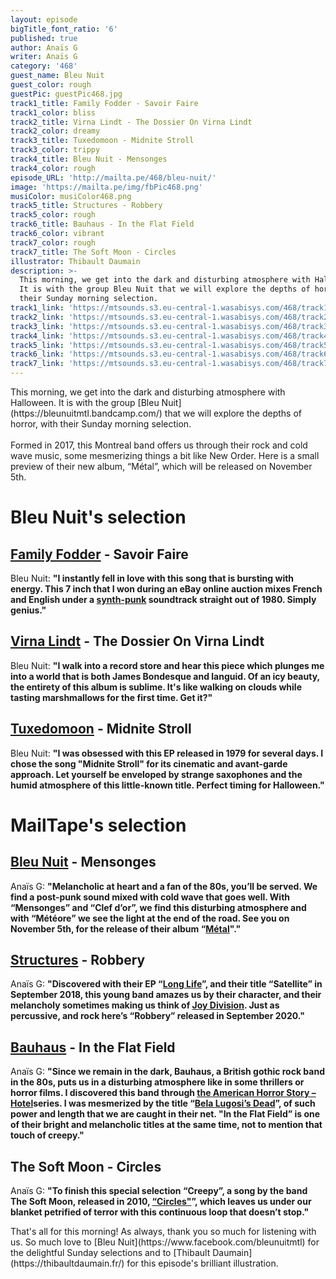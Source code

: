 ```yaml
---
layout: episode
bigTitle_font_ratio: '6'
published: true
author: Anaïs G
writer: Anaïs G
category: '468'
guest_name: Bleu Nuit
guest_color: rough
guestPic: guestPic468.jpg
track1_title: Family Fodder - Savoir Faire
track1_color: bliss
track2_title: Virna Lindt - The Dossier On Virna Lindt
track2_color: dreamy
track3_title: Tuxedomoon - Midnite Stroll
track3_color: trippy
track4_title: Bleu Nuit - Mensonges
track4_color: rough
episode_URL: 'http://mailta.pe/468/bleu-nuit/'
image: 'https://mailta.pe/img/fbPic468.png'
musiColor: musiColor468.png
track5_title: Structures - Robbery
track5_color: rough
track6_title: Bauhaus - In the Flat Field
track6_color: vibrant
track7_color: rough
track7_title: The Soft Moon - Circles
illustrator: Thibault Daumain
description: >-
  This morning, we get into the dark and disturbing atmosphere with Halloween.
  It is with the group Bleu Nuit that we will explore the depths of horror, with
  their Sunday morning selection.
track1_link: 'https://mtsounds.s3.eu-central-1.wasabisys.com/468/track1.mp3'
track2_link: 'https://mtsounds.s3.eu-central-1.wasabisys.com/468/track2.mp3'
track3_link: 'https://mtsounds.s3.eu-central-1.wasabisys.com/468/track3.mp3'
track4_link: 'https://mtsounds.s3.eu-central-1.wasabisys.com/468/track4.mp3'
track5_link: 'https://mtsounds.s3.eu-central-1.wasabisys.com/468/track5.mp3'
track6_link: 'https://mtsounds.s3.eu-central-1.wasabisys.com/468/track6.mp3'
track7_link: 'https://mtsounds.s3.eu-central-1.wasabisys.com/468/track7.mp3'
---
```

<p id="introduction">This morning, we get into the dark and disturbing atmosphere with Halloween. It is with the group [Bleu Nuit](https://bleunuitmtl.bandcamp.com/) that we will explore the depths of horror, with their Sunday morning selection.
<br><br>
Formed in 2017, this Montreal band offers us through their rock and cold wave music, some mesmerizing things a bit like New Order. Here is a small preview of their new album, “Métal”, which will be released on November 5th.
<p/>

# Bleu Nuit's selection

## [Family Fodder](http://familyfodder.co.uk/) - Savoir Faire 
Bleu Nuit: **"**I instantly fell in love with this song that is bursting with energy. This 7 inch that I won during an eBay online auction mixes French and English under a [synth-punk](https://fr.wikipedia.org/wiki/Synthpunk) soundtrack straight out of 1980. Simply genius.**"**

## [Virna Lindt](https://fr.wikipedia.org/wiki/Synthpunk) - The Dossier On Virna Lindt 
Bleu Nuit: **"**I walk into a record store and hear this piece which plunges me into a world that is both James Bondesque and languid. Of an icy beauty, the entirety of this album is sublime. It's like walking on clouds while tasting marshmallows for the first time. Get it?**"**

## [Tuxedomoon](http://www.tuxedomoon.co/) - Midnite Stroll
Bleu Nuit: **"**I was obsessed with this EP released in 1979 for several days. I chose the song "Midnite Stroll" for its cinematic and avant-garde approach. Let yourself be enveloped by strange saxophones and the humid atmosphere of this little-known title. Perfect timing for Halloween.**"**


# MailTape's selection

## [Bleu Nuit](https://www.facebook.com/bleunuitmtl) - Mensonges
Anaïs G: **"**Melancholic at heart and a fan of the 80s, you’ll be served. We find a post-punk sound mixed with cold wave that goes well. With “Mensonges” and “Clef d’or”, we find this disturbing atmosphere and with “Météore” we see the light at the end of the road. See you on November 5th, for the release of their album “[Métal](https://bleunuitmtl.bandcamp.com/)".**"**

## [Structures](https://www.facebook.com/structuresgroupe) - Robbery
Anaïs G: **"**Discovered with their EP “[Long Life](https://structuresfr.bandcamp.com/album/long-life)”, and their title “Satellite” in September 2018, this young band amazes us by their character, and their melancholy sometimes making us think of [Joy Division](https://fr.wikipedia.org/wiki/Joy_Division). Just as percussive, and rock here’s “Robbery” released in September 2020.**"**

## [Bauhaus](https://fr.wikipedia.org/wiki/Bauhaus_(groupe)) - In the Flat Field
Anaïs G: **"**Since we remain in the dark, Bauhaus, a British gothic rock band in the 80s, puts us in a disturbing atmosphere like in some thrillers or horror films. I discovered this band through [the American Horror Story – Hotel](https://fr.wikipedia.org/wiki/Saison_5_d'American_Horror_Story)series. I was mesmerized by the title “[Bela Lugosi’s Dead](https://www.youtube.com/watch?v=OKRJfIPiJGY)”, of such power and length that we are caught in their net. "In the Flat Field” is one of their bright and melancholic titles at the same time, not to mention that touch of creepy.**"**

## The Soft Moon - Circles
Anaïs G: **"**To finish this special selection “Creepy”, a song by the band The Soft Moon, released in 2010, [“Circles"](https://thesoftmoon.bandcamp.com/track/circles)”, which leaves us under our blanket petrified of terror with this continuous loop that doesn’t stop.**"**

<p id="outroduction">That's all for this morning! As always, thank you so much for listening with us. So much love to [Bleu Nuit](https://www.facebook.com/bleunuitmtl) for the delightful Sunday selections and to [Thibault Daumain](https://thibaultdaumain.fr/) for this episode's brilliant illustration.</p>
